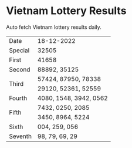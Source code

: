 # Vietnam Lottery Results

Auto fetch Vietnam lottery results daily.

<table>
  <tr>
    <td>Date</td>
    <td>18-12-2022</td>
  </tr>
  <tr>
    <td>Special</td>
    <td>32505</td>
  </tr>
  <tr>
    <td>First</td>
    <td>41658</td>
  </tr>
  <tr>
    <td>Second</td>
    <td>88892, 35125</td>
  </tr>
  <tr>
    <td rowspan="2">Third</td>
    <td>57424, 87950, 78338</td>
  </tr>
  <tr>
    <td>29120, 52361, 52559</td>
  </tr>
  <tr>
    <td>Fourth</td>
    <td>4080, 1548, 3942, 0562</td>
  </tr>
  <tr>
    <td rowspan="2">Fifth</td>
    <td>7432, 0250, 2085</td>
  </tr>
  <tr>
    <td>3450, 8964, 5224</td>
  </tr>
  <tr>
    <td>Sixth</td>
    <td>004, 259, 056</td>
  </tr>
  <tr>
    <td>Seventh</td>
    <td>98, 79, 69, 29</td>
  </tr>
</table>